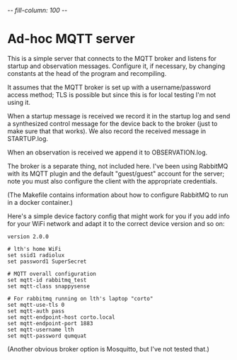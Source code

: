 -*- fill-column: 100 -*-

# Ad-hoc MQTT server

This is a simple server that connects to the MQTT broker and listens for startup and observation
messages.  Configure it, if necessary, by changing constants at the head of the program and
recompiling.

It assumes that the MQTT broker is set up with a username/password access method; TLS is possible
but since this is for local testing I'm not using it.

When a startup message is received we record it in the startup log and send a synthesized control
message for the device back to the broker (just to make sure that that works).  We also record the
received message in STARTUP.log.

When an observation is received we append it to OBSERVATION.log.

The broker is a separate thing, not included here.  I've been using RabbitMQ with its MQTT plugin
and the default "guest/guest" account for the server; note you must also configure the client with
the appropriate credentials.

(The Makefile contains information about how to configure RabbitMQ to run in a docker container.)

Here's a simple device factory config that might work for you if you add info for your WiFi network
and adapt it to the correct device version and so on:

```
version 2.0.0

# lth's home WiFi
set ssid1 radiolux
set password1 SuperSecret

# MQTT overall configuration
set mqtt-id rabbitmq_test
set mqtt-class snappysense

# For rabbitmq running on lth's laptop "corto"
set mqtt-use-tls 0
set mqtt-auth pass
set mqtt-endpoint-host corto.local
set mqtt-endpoint-port 1883
set mqtt-username lth
set mqtt-password qumquat
```

(Another obvious broker option is Mosquitto, but I've not tested that.)
